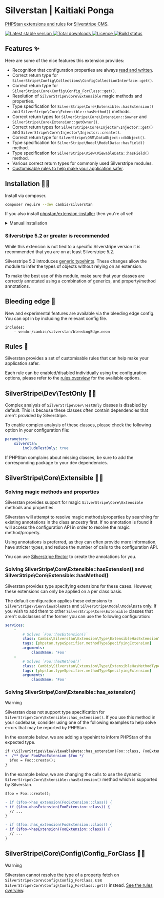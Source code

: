# Silverstan | Kaitiaki Ponga

[PHPStan extensions and rules](https://github.com/phpstan/phpstan) for [Silverstripe CMS](https://github.com/silverstripe).

<p>
  <a href='https://packagist.org/packages/cambis/silverstan'>
    <img src='https://poser.pugx.org/cambis/silverstan/v' alt='Latest stable version' />
  </a>
  <a href='https://packagist.org/packages/cambis/silverstan/stats'>
    <img src='https://poser.pugx.org/cambis/silverstan/downloads' alt='Total downloads' />
  </a>
  <a href='https://packagist.org/packages/cambis/silverstan'>
    <img src='https://poser.pugx.org/cambis/silverstan/license' alt='Licence' />
  </a>
  <a href='https://github.com/Cambis/silverstan/actions'>
    <img src='https://github.com/Cambis/silverstan/actions/workflows/test.yml/badge.svg' alt='Build status'>
  </a>
</p>

## Features ✨

Here are some of the nice features this extension provides:

- Recognition that configuration properties are always [read and written](https://phpstan.org/developing-extensions/always-read-written-properties).
- Correct return type for `SilverStripe\Config\Collections\ConfigCollectionInterface::get()`.
- Correct return type for `SilverStripe\Core\Config\Config_ForClass::get()`.
- Resolution of `SilverStripe\Core\Extensible` magic methods and properties.
- Type specification for `SilverStripe\Core\Extensible::hasExtension()` and `SilverStripe\Core\Extensible::hasMethod()` methods.
- Correct return types for `SilverStripe\Core\Extension::$owner` and `SilverStripe\Core\Extension::getOwner()`.
- Correct return types for `SilverStripe\Core\Injector\Injector::get()` and `SilverStripe\Core\Injector\Injector::create()`.
- Correct return type for `SilverStripe\ORM\DataObject::dbObject()`.
- Type specification for `SilverStripe\Model\ModelData::hasField()` method.
- Type specification for `SilverStripe\View\ViewableData::hasField()` method.
- Various correct return types for commonly used Silverstripe modules.
- [Customisable rules to help make your application safer](docs/rules_overview.md).

## Installation 👷‍♀️

Install via composer.

```sh
composer require --dev cambis/silverstan
```

If you also install [phpstan/extension-installer](https://github.com/phpstan/extension-installer) then you're all set!

<details>
  <summary>Manual installation</summary>

If you don't want to use `phpstan/extension-installer`, include extension.neon in your project's PHPStan config:

```neon
includes:
    - vendor/cambis/silverstan/extension.neon
```

</details>


### Silverstripe 5.2 or greater is recommended

While this extension is not tied to a specific Silverstripe version it is recommended that you are on at least Silverstripe 5.2.

Silverstripe 5.2 introduces [generic typehints](https://docs.silverstripe.org/en/5/changelogs/beta/5.2.0-beta1/#generics). These changes allow the module to infer the types of objects without relying on an extension.

To make the best use of this module, make sure that your classes are correctly annotated using a combination of generics, and property/method annotations.

## Bleeding edge 🔪

New and experimental features are available via the bleeding edge config. You can opt in by including the relevant config file.

```neon
includes:
    - vendor/cambis/silverstan/bleedingEdge.neon
```

## Rules 🚨
Silverstan provides a set of customisable rules that can help make your application safer.

Each rule can be enabled/disabled individually using the configuration options, please refer to the [rules overview](docs/rules_overview.md) for the available options.

## SilverStripe\Dev\TestOnly 👨‍🔬
Complex analysis of `SilverStripe\Dev\TestOnly` classes is disabled by default. This is because these classes often contain dependencies that aren't provided by Silverstripe.

To enable complex analysis of these classes, please check the following option in your configuration file:
```yml
parameters:
    silverstan:
        includeTestOnly: true
```

If PHPStan complains about missing classes, be sure to add the corresponding package to your dev dependencies.

## SilverStripe\Core\Extensible 🧑‍🔬

### Solving magic methods and properties
Silverstan provides support for magic `SilverStripe\Core\Extensible` methods and properties.

Silverstan will attempt to resolve magic methods/properties by searching for existing annotations in the class ancestry first. If no annotation is found it will access the configuration API in order to resolve the magic method/property.

Using annotations is preferred, as they can often provide more information, have stricter types, and reduce the number of calls to the configuration API.

You can use [Silverstripe Rector](https://github.com/Cambis/silverstripe-rector) to create the annotations for you.

### Solving SilverStripe\Core\Extensible::hasExtension() and SilverStripe\Core\Extensible::hasMethod()

Silverstan provides type specifying extensions for these cases. However, these extensions can only be applied on a per class basis.

The default configuration applies these extensions to `SilverStripe\View\ViewableData` and `SilverStripe\Model\ModelData` only. If you wish to add them to other `SilverStripe\Core\Extensible` classes that aren't subclasses of the former you can use the following configuration:

```yml
services:
    -
        # Solves `Foo::hasExtension()`
        class: Cambis\Silverstan\Extension\Type\ExtensibleHasExtensionTypeSpecifyingExtension
        tags: [phpstan.typeSpecifier.methodTypeSpecifyingExtension]
        arguments:
            className: 'Foo'
    -
        # Solves `Foo::hasMethod()`
        class: Cambis\Silverstan\Extension\Type\ExtensibleHasMethodTypeSpecifyingExtension
        tags: [phpstan.typeSpecifier.methodTypeSpecifyingExtension]
        arguments:
            className: 'Foo'
```

### Solving SilverStripe\Core\Extensible::has_extension()

> [!WARNING]
> Silverstan does not support type specification for `SilverStripe\Core\Extensible::has_extension()`. If you use this method in your codebase, consider using one of the following examples to help solve errors that may be reported by PHPStan.

In the example below, we are adding a typehint to inform PHPStan of the expected type.
```diff
if (\SilverStripe\View\ViewableData::has_extension(Foo::class, FooExtension::class)) {
+  /** @var Foo&FooExtension $foo */
  $foo = Foo::create();
}
```

In the example below, we are changing the calls to use the dynamic `SilverStripe\Core\Extensible::hasExtension()` method which is supported by Silverstan.
```diff
$foo = Foo::create();

- if ($foo->has_extension(FooExtension::class)) {
+ if ($foo->hasExtension(FooExtension::class)) {
  // ...
}

- if ($foo::has_extension(FooExtension::class)) {
+ if ($foo->hasExtension(FooExtension::class)) {
  // ...
}
```

## SilverStripe\Core\Config\Config_ForClass 👩‍🔬

> [!WARNING]
> Silverstan cannot resolve the type of a property fetch on `SilverStripe\Core\Config\Config_ForClass`, use `SilverStripe\Core\Config\Config_ForClass::get()` instead. [See the rules overview](docs/rules_overview.md#disallowpropertyfetchonconfigforclassrule).
